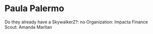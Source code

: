 # Paula Palermo

Do they already have a SkywalkerZ?: no
Organization: Impacta Finance
Scout: Amanda Maritan